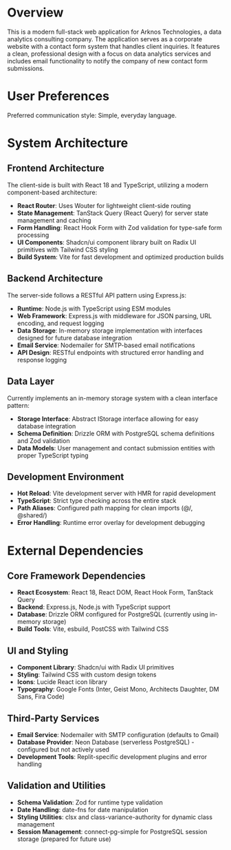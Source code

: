 # Overview

This is a modern full-stack web application for Arknos Technologies, a data analytics consulting company. The application serves as a corporate website with a contact form system that handles client inquiries. It features a clean, professional design with a focus on data analytics services and includes email functionality to notify the company of new contact form submissions.

# User Preferences

Preferred communication style: Simple, everyday language.

# System Architecture

## Frontend Architecture
The client-side is built with React 18 and TypeScript, utilizing a modern component-based architecture:
- **React Router**: Uses Wouter for lightweight client-side routing
- **State Management**: TanStack Query (React Query) for server state management and caching
- **Form Handling**: React Hook Form with Zod validation for type-safe form processing
- **UI Components**: Shadcn/ui component library built on Radix UI primitives with Tailwind CSS styling
- **Build System**: Vite for fast development and optimized production builds

## Backend Architecture
The server-side follows a RESTful API pattern using Express.js:
- **Runtime**: Node.js with TypeScript using ESM modules
- **Web Framework**: Express.js with middleware for JSON parsing, URL encoding, and request logging
- **Data Storage**: In-memory storage implementation with interfaces designed for future database integration
- **Email Service**: Nodemailer for SMTP-based email notifications
- **API Design**: RESTful endpoints with structured error handling and response logging

## Data Layer
Currently implements an in-memory storage system with a clean interface pattern:
- **Storage Interface**: Abstract IStorage interface allowing for easy database integration
- **Schema Definition**: Drizzle ORM with PostgreSQL schema definitions and Zod validation
- **Data Models**: User management and contact submission entities with proper TypeScript typing

## Development Environment
- **Hot Reload**: Vite development server with HMR for rapid development
- **TypeScript**: Strict type checking across the entire stack
- **Path Aliases**: Configured path mapping for clean imports (@/, @shared/)
- **Error Handling**: Runtime error overlay for development debugging

# External Dependencies

## Core Framework Dependencies
- **React Ecosystem**: React 18, React DOM, React Hook Form, TanStack Query
- **Backend**: Express.js, Node.js with TypeScript support
- **Database**: Drizzle ORM configured for PostgreSQL (currently using in-memory storage)
- **Build Tools**: Vite, esbuild, PostCSS with Tailwind CSS

## UI and Styling
- **Component Library**: Shadcn/ui with Radix UI primitives
- **Styling**: Tailwind CSS with custom design tokens
- **Icons**: Lucide React icon library
- **Typography**: Google Fonts (Inter, Geist Mono, Architects Daughter, DM Sans, Fira Code)

## Third-Party Services
- **Email Service**: Nodemailer with SMTP configuration (defaults to Gmail)
- **Database Provider**: Neon Database (serverless PostgreSQL) - configured but not actively used
- **Development Tools**: Replit-specific development plugins and error handling

## Validation and Utilities
- **Schema Validation**: Zod for runtime type validation
- **Date Handling**: date-fns for date manipulation
- **Styling Utilities**: clsx and class-variance-authority for dynamic class management
- **Session Management**: connect-pg-simple for PostgreSQL session storage (prepared for future use)
